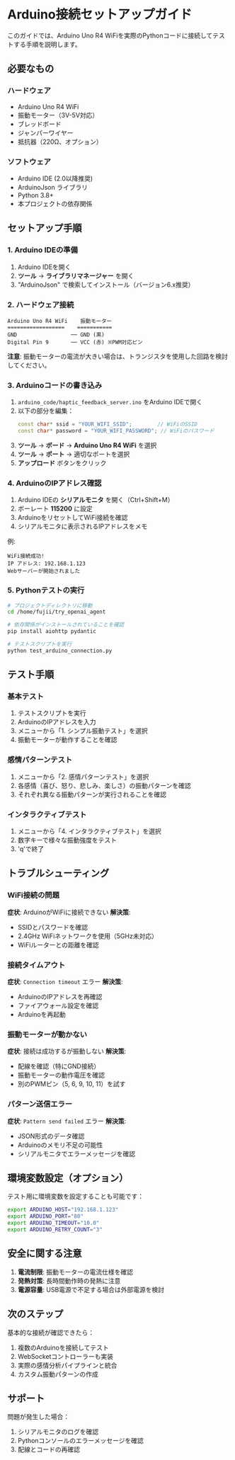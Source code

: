 # Arduino接続セットアップガイド

このガイドでは、Arduino Uno R4 WiFiを実際のPythonコードに接続してテストする手順を説明します。

## 必要なもの

### ハードウェア
- Arduino Uno R4 WiFi
- 振動モーター（3V-5V対応）
- ブレッドボード
- ジャンパーワイヤー
- 抵抗器（220Ω、オプション）

### ソフトウェア
- Arduino IDE (2.0以降推奨)
- ArduinoJson ライブラリ
- Python 3.8+
- 本プロジェクトの依存関係

## セットアップ手順

### 1. Arduino IDEの準備

1. Arduino IDEを開く
2. **ツール** → **ライブラリマネージャー** を開く
3. "ArduinoJson" で検索してインストール（バージョン6.x推奨）

### 2. ハードウェア接続

```
Arduino Uno R4 WiFi    振動モーター
==================    ===========
GND                 ── GND (黒)
Digital Pin 9       ── VCC (赤) ※PWM対応ピン
```

**注意**: 振動モーターの電流が大きい場合は、トランジスタを使用した回路を検討してください。

### 3. Arduinoコードの書き込み

1. `arduino_code/haptic_feedback_server.ino` をArduino IDEで開く
2. 以下の部分を編集：
   ```cpp
   const char* ssid = "YOUR_WIFI_SSID";        // WiFiのSSID
   const char* password = "YOUR_WIFI_PASSWORD"; // WiFiのパスワード
   ```
3. **ツール** → **ボード** → **Arduino Uno R4 WiFi** を選択
4. **ツール** → **ポート** → 適切なポートを選択
5. **アップロード** ボタンをクリック

### 4. ArduinoのIPアドレス確認

1. Arduino IDEの **シリアルモニタ** を開く（Ctrl+Shift+M）
2. ボーレート **115200** に設定
3. ArduinoをリセットしてWiFi接続を確認
4. シリアルモニタに表示されるIPアドレスをメモ

例:
```
WiFi接続成功!
IP アドレス: 192.168.1.123
Webサーバーが開始されました
```

### 5. Pythonテストの実行

```bash
# プロジェクトディレクトリに移動
cd /home/fujii/try_openai_agent

# 依存関係がインストールされていることを確認
pip install aiohttp pydantic

# テストスクリプトを実行
python test_arduino_connection.py
```

## テスト手順

### 基本テスト

1. テストスクリプトを実行
2. ArduinoのIPアドレスを入力
3. メニューから「1. シンプル振動テスト」を選択
4. 振動モーターが動作することを確認

### 感情パターンテスト

1. メニューから「2. 感情パターンテスト」を選択
2. 各感情（喜び、怒り、悲しみ、楽しさ）の振動パターンを確認
3. それぞれ異なる振動パターンが実行されることを確認

### インタラクティブテスト

1. メニューから「4. インタラクティブテスト」を選択
2. 数字キーで様々な振動強度をテスト
3. 'q'で終了

## トラブルシューティング

### WiFi接続の問題

**症状**: ArduinoがWiFiに接続できない
**解決策**:
- SSIDとパスワードを確認
- 2.4GHz WiFiネットワークを使用（5GHz未対応）
- WiFiルーターとの距離を確認

### 接続タイムアウト

**症状**: `Connection timeout` エラー
**解決策**:
- ArduinoのIPアドレスを再確認
- ファイアウォール設定を確認
- Arduinoを再起動

### 振動モーターが動かない

**症状**: 接続は成功するが振動しない
**解決策**:
- 配線を確認（特にGND接続）
- 振動モーターの動作電圧を確認
- 別のPWMピン（5, 6, 9, 10, 11）を試す

### パターン送信エラー

**症状**: `Pattern send failed` エラー
**解決策**:
- JSON形式のデータ確認
- Arduinoのメモリ不足の可能性
- シリアルモニタでエラーメッセージを確認

## 環境変数設定（オプション）

テスト用に環境変数を設定することも可能です：

```bash
export ARDUINO_HOST="192.168.1.123"
export ARDUINO_PORT="80"
export ARDUINO_TIMEOUT="10.0"
export ARDUINO_RETRY_COUNT="3"
```

## 安全に関する注意

1. **電流制限**: 振動モーターの電流仕様を確認
2. **発熱対策**: 長時間動作時の発熱に注意
3. **電源容量**: USB電源で不足する場合は外部電源を検討

## 次のステップ

基本的な接続が確認できたら：

1. 複数のArduinoを接続してテスト
2. WebSocketコントローラーも実装
3. 実際の感情分析パイプラインと統合
4. カスタム振動パターンの作成

## サポート

問題が発生した場合：
1. シリアルモニタのログを確認
2. Pythonコンソールのエラーメッセージを確認
3. 配線とコードの再確認